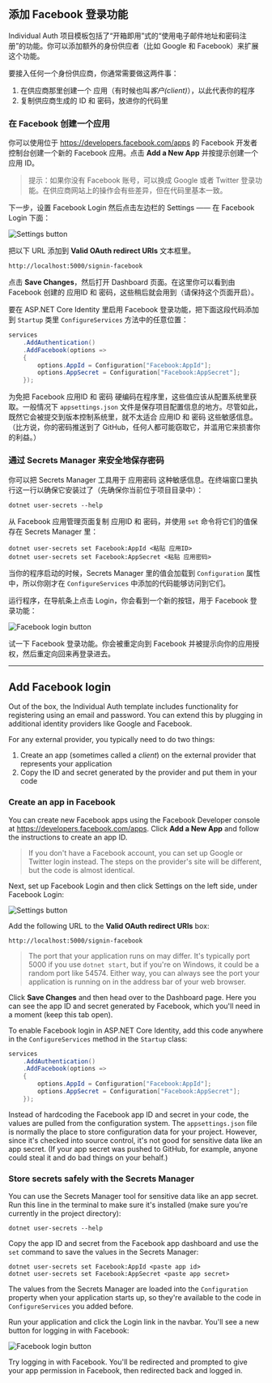## 添加 Facebook 登录功能

Individual Auth 项目模板包括了“开箱即用”式的“使用电子邮件地址和密码注册”的功能。你可以添加额外的身份供应者（比如 Google 和 Facebook）来扩展这个功能。

要接入任何一个身份供应商，你通常需要做这两件事：

1. 在供应商那里创建一个 应用（有时候也叫*客户(client)*），以此代表你的程序
1. 复制供应商生成的 ID 和 密码，放进你的代码里

### 在 Facebook 创建一个应用

你可以使用位于 https://developers.facebook.com/apps 的 Facebook 开发者控制台创建一个新的 Facebook 应用。点击 **Add a New App** 并按提示创建一个应用 ID。

> 提示：如果你没有 Facebook 账号，可以换成 Google 或者 Twitter 登录功能。在供应商网站上的操作会有些差异，但在代码里基本一致。

下一步，设置 Facebook Login 然后点击左边栏的 Settings —— 在 Facebook Login 下面：

![Settings button](facebook-login-settings.png)

把以下 URL 添加到 **Valid OAuth redirect URIs** 文本框里。

```
http://localhost:5000/signin-facebook
```

点击 **Save Changes**，然后打开 Dashboard 页面。在这里你可以看到由 Facebook 创建的 应用ID 和 密码，这些稍后就会用到（请保持这个页面开启）。

要在 ASP.NET Core Identity 里启用 Facebook 登录功能，把下面这段代码添加到 `Startup` 类里 `ConfigureServices` 方法中的任意位置：

```csharp
services
    .AddAuthentication()
    .AddFacebook(options =>
    {
        options.AppId = Configuration["Facebook:AppId"];
        options.AppSecret = Configuration["Facebook:AppSecret"];
    });
```

为免把 Facebook 应用ID 和 密码 硬编码在程序里，这些值应该从配置系统里获取。一般情况下 `appsettings.json` 文件是保存项目配置信息的地方。尽管如此，既然它会被提交到版本控制系统里，就不太适合 应用ID 和 密码 这些敏感信息。（比方说，你的密码推送到了 GitHub，任何人都可能窃取它，并滥用它来损害你的利益。）

### 通过 Secrets Manager 来安全地保存密码

你可以把 Secrets Manager 工具用于 应用密码 这种敏感信息。在终端窗口里执行这一行以确保它安装过了（先确保你当前位于项目目录中）：

```
dotnet user-secrets --help
```

从 Facebook 应用管理页面复制 应用ID 和 密码，并使用 `set` 命令将它们的值保存在 Secrets Manager 里：

```
dotnet user-secrets set Facebook:AppId <粘贴 应用ID>
dotnet user-secrets set Facebook:AppSecret <粘贴 应用密码>
```

当你的程序启动的时候，Secrets Manager 里的值会加载到 `Configuration` 属性中，所以你刚才在 `ConfigureServices` 中添加的代码能够访问到它们。

运行程序，在导航条上点击 Login，你会看到一个新的按钮，用于 Facebook 登录功能：

![Facebook login button](facebook-login-button.png)

试一下 Facebook 登录功能。你会被重定向到 Facebook 并被提示向你的应用授权，然后重定向回来再登录进去。

---

## Add Facebook login

Out of the box, the Individual Auth template includes functionality for registering using an email and password. You can extend this by plugging in additional identity providers like Google and Facebook.

For any external provider, you typically need to do two things:

1. Create an app (sometimes called a *client*) on the external provider that represents your application
1. Copy the ID and secret generated by the provider and put them in your code

### Create an app in Facebook

You can create new Facebook apps using the Facebook Developer console at https://developers.facebook.com/apps. Click **Add a New App** and follow the instructions to create an app ID.

> If you don't have a Facebook account, you can set up Google or Twitter login instead. The steps on the provider's site will be different, but the code is almost identical.

Next, set up Facebook Login and then click Settings on the left side, under Facebook Login:

![Settings button](facebook-login-settings.png)

Add the following URL to the **Valid OAuth redirect URIs** box:

```
http://localhost:5000/signin-facebook
```

> The port that your application runs on may differ. It's typically port 5000 if you use `dotnet start`, but if you're on Windows, it could be a random port like 54574. Either way, you can always see the port your application is running on in the address bar of your web browser.

Click **Save Changes** and then head over to the Dashboard page. Here you can see the app ID and secret generated by Facebook, which you'll need in a moment (keep this tab open).

To enable Facebook login in ASP.NET Core Identity, add this code anywhere in the `ConfigureServices` method in the `Startup` class:

```csharp
services
    .AddAuthentication()
    .AddFacebook(options =>
    {
        options.AppId = Configuration["Facebook:AppId"];
        options.AppSecret = Configuration["Facebook:AppSecret"];
    });
```

Instead of hardcoding the Facebook app ID and secret in your code, the values are pulled from the configuration system. The `appsettings.json` file is normally the place to store configuration data for your project. However, since it's checked into source control, it's not good for sensitive data like an app secret. (If your app secret was pushed to GitHub, for example, anyone could steal it and do bad things on your behalf.)

### Store secrets safely with the Secrets Manager

You can use the Secrets Manager tool for sensitive data like an app secret. Run this line in the terminal to make sure it's installed (make sure you're currently in the project directory):

```
dotnet user-secrets --help
```

Copy the app ID and secret from the Facebook app dashboard and use the `set` command to save the values in the Secrets Manager:

```
dotnet user-secrets set Facebook:AppId <paste app id>
dotnet user-secrets set Facebook:AppSecret <paste app secret>
```

The values from the Secrets Manager are loaded into the `Configuration` property when your application starts up, so they're available to the code in `ConfigureServices` you added before.

Run your application and click the Login link in the navbar. You'll see a new button for logging in with Facebook:

![Facebook login button](facebook-login-button.png)

Try logging in with Facebook. You'll be redirected and prompted to give your app permission in Facebook, then redirected back and logged in.
